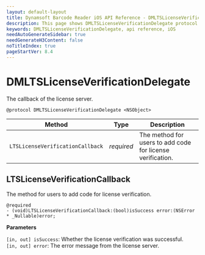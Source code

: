 ```yaml
---
layout: default-layout
title: Dynamsoft Barcode Reader iOS API Reference - DMLTSLicenseVerificationDelegate
description: This page shows DMLTSLicenseVerificationDelegate protocol of Dynamsoft Barcode Reader for iOS SDK.
keywords: DMLTSLicenseVerificationDelegate, api reference, iOS
needAutoGenerateSidebar: true
needGenerateH3Content: false
noTitleIndex: true
pageStartVer: 8.4
---
```


# DMLTSLicenseVerificationDelegate

The callback of the license server.

```objc
@protocol DMLTSLicenseVerificationDelegate <NSObject>
```

| Method | Type | Description |
| ------ | ---- | ----------- |
| `LTSLicenseVerificationCallback` | *required* | The method for users to add code for license verification. |

## LTSLicenseVerificationCallback

The method for users to add code for license verification.

```objc
@required
- (void)LTSLicenseVerificationCallback:(bool)isSuccess error:(NSError * _Nullable)error;
```

**Parameters**

`[in, out] isSuccess`: Whether the license verification was successful.  
`[in, out] error`: The error message from the license server.
